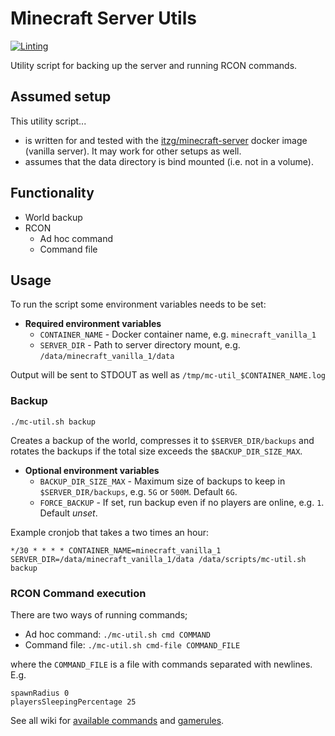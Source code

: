 # Minecraft Server Utils

[![Linting](https://github.com/Granddave/minecraft-server-utils/actions/workflows/ci.yml/badge.svg)](https://github.com/Granddave/minecraft-server-utils/actions/workflows/ci.yml)

Utility script for backing up the server and running RCON commands.

## Assumed setup

This utility script...

- is written for and tested with the [itzg/minecraft-server](https://hub.docker.com/r/itzg/minecraft-server)
  docker image (vanilla server). It may work for other setups as well.
- assumes that the data directory is bind mounted (i.e. not in a volume).

## Functionality

- World backup
- RCON
  - Ad hoc command
  - Command file

## Usage

To run the script some environment variables needs to be set:

- **Required environment variables**
  - `CONTAINER_NAME` - Docker container name, e.g. `minecraft_vanilla_1`
  - `SERVER_DIR` - Path to server directory mount, e.g. `/data/minecraft_vanilla_1/data`

Output will be sent to STDOUT as well as `/tmp/mc-util_$CONTAINER_NAME.log`

### Backup

`./mc-util.sh backup`

Creates a backup of the world, compresses it to `$SERVER_DIR/backups` and rotates the backups if
the total size exceeds the `$BACKUP_DIR_SIZE_MAX`.

- **Optional environment variables**
  - `BACKUP_DIR_SIZE_MAX` - Maximum size of backups to keep in `$SERVER_DIR/backups`, e.g. `5G` or
    `500M`. Default `6G`.
  - `FORCE_BACKUP` - If set, run backup even if no players are online, e.g. `1`. Default *unset*.

Example cronjob that takes a two times an hour:

```
*/30 * * * * CONTAINER_NAME=minecraft_vanilla_1 SERVER_DIR=/data/minecraft_vanilla_1/data /data/scripts/mc-util.sh backup
```

### RCON Command execution

There are two ways of running commands;

- Ad hoc command: `./mc-util.sh cmd COMMAND`
- Command file: `./mc-util.sh cmd-file COMMAND_FILE`

where the `COMMAND_FILE` is a file with commands separated with newlines. E.g.

```
spawnRadius 0
playersSleepingPercentage 25
```

See all wiki for [available commands](https://minecraft.fandom.com/wiki/Commands) and
[gamerules](https://minecraft.fandom.com/wiki/Game_rule).
